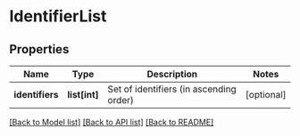 # IdentifierList

## Properties
Name | Type | Description | Notes
------------ | ------------- | ------------- | -------------
**identifiers** | **list[int]** | Set of identifiers (in ascending order) | [optional] 

[[Back to Model list]](../README.md#documentation-for-models) [[Back to API list]](../README.md#documentation-for-api-endpoints) [[Back to README]](../README.md)


